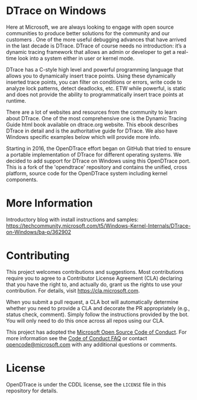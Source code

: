 # DTrace on Windows 

Here at Microsoft, we are always looking to engage with open source communities to produce better solutions for the community and our customers . One of the more useful debugging advances that have arrived in the last decade is DTrace. DTrace of course needs no introduction: it’s a dynamic tracing framework that allows an admin or developer to get a real-time look into a system either in user or kernel mode. 

DTrace has a C-style high level and powerful programming language that allows you to dynamically insert trace points. Using these dynamically inserted trace points, you can filter on conditions or errors, write code to analyze lock patterns, detect deadlocks, etc. ETW while powerful, is static and does not provide the ability to programmatically insert trace points at runtime.  

There are a lot of websites and resources from the community to learn about DTrace. One of the most comprehensive one is the Dynamic Tracing Guide html book available on dtrace.org website. This ebook describes DTrace in detail and is the authoritative guide for DTrace. We also have Windows specific examples below which will provide more info. 

Starting in 2016, the OpenDTrace effort began on GitHub that  tried to ensure a portable implementation of DTrace for different operating systems. We decided to add support for DTrace on Windows using this OpenDTrace port. This is a fork of the 'opendtrace' repository and contains the unified, cross platform, source code for the OpenDTrace system including kernel components. 

# More Information

Introductory blog with install instructions and samples: https://techcommunity.microsoft.com/t5/Windows-Kernel-Internals/DTrace-on-Windows/ba-p/362902 

# Contributing

This project welcomes contributions and suggestions. Most contributions require you to agree to a Contributor License Agreement (CLA) declaring that you have the right to, and actually do, grant us the rights to use your contribution. For details, visit https://cla.microsoft.com.

When you submit a pull request, a CLA bot will automatically determine whether you need to provide a CLA and decorate the PR appropriately (e.g., status check, comment). Simply follow the instructions provided by the bot. You will only need to do this once across all repos using our CLA.

This project has adopted the [Microsoft Open Source Code of Conduct](https://opensource.microsoft.com/codeofconduct/).
For more information see the [Code of Conduct FAQ](https://opensource.microsoft.com/codeofconduct/faq/) or
contact [opencode@microsoft.com](mailto:opencode@microsoft.com) with any additional questions or comments.

# License

OpenDTrace is under the CDDL license, see the `LICENSE` file in this
repository for details.


